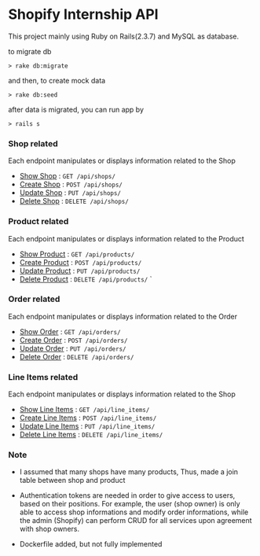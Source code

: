 # Shopify Internship API

This project mainly using Ruby on Rails(2.3.7) and MySQL as database.

to migrate db

`> rake db:migrate`

and then, to create mock data

`> rake db:seed`

after data is migrated, you can run app by

`> rails s`

### Shop related
Each endpoint manipulates or displays information related to the Shop

* [Show Shop](doc/shop/get.md) : `GET /api/shops/`
* [Create Shop](doc/shop/post.md) : `POST /api/shops/`
* [Update Shop](doc/shop/put.md) : `PUT /api/shops/`
* [Delete Shop](doc/shop/delete.md) : `DELETE /api/shops/`

### Product related
Each endpoint manipulates or displays information related to the Product

* [Show Product](doc/product/get.md) : `GET /api/products/`
* [Create Product](doc/product/post.md) : `POST /api/products/`
* [Update Product](doc/product/put.md) : `PUT /api/products/`
* [Delete Product](doc/product/delete.md) : `DELETE /api/products/`
`
### Order related

Each endpoint manipulates or displays information related to the Order

* [Show Order](doc/order/get.md) : `GET /api/orders/`
* [Create Order](doc/order/post.md) : `POST /api/orders/`
* [Update Order](doc/order/put.md) : `PUT /api/orders/`
* [Delete Order](doc/order/delete.md) : `DELETE /api/orders/`

### Line Items related

Each endpoint manipulates or displays information related to the Shop

* [Show Line Items](doc/line_item/get.md) : `GET /api/line_items/`
* [Create Line Items](doc/line_item/post.md) : `POST /api/line_items/`
* [Update Line Items](doc/line_item/put.md) : `PUT /api/line_items/`
* [Delete Line Items](doc/line_item/delete.md) : `DELETE /api/line_items/`

### Note

* I assumed that many shops have many products, Thus, made a join table between shop and product

* Authentication tokens are needed in order to give access to users, based on their positions. For example, the user (shop owner) is only able to access shop informations and modify order informations, while the admin   (Shopify) can perform CRUD for all services upon agreement with shop owners.
  
* Dockerfile added, but not fully implemented


